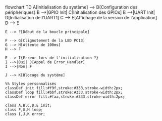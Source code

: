 flowchart TD
    A[Initialisation du système] --> B{Configuration des périphériques}
    B -->|GPIO Init| C[Initialisation des GPIOs]
    B -->|UART Init| D[Initialisation de l'UART1]
    C --> E[Affichage de la version de l'application]
    D --> E

    E --> F[Début de la boucle principale]

    F --> G[Clignotement de la LED PC13]
    G --> H[Attente de 100ms]
    H --> F

    E --> I{Erreur lors de l'initialisation ?}
    I -->|Oui| J[Appel de Error_Handler]
    I -->|Non| F

    J --> K[Blocage du système]

    %% Styles personnalisés
    classDef init fill:#f9f,stroke:#333,stroke-width:2px;
    classDef loop fill:#bbf,stroke:#333,stroke-width:2px;
    classDef error fill:#faa,stroke:#333,stroke-width:2px;

    class A,B,C,D,E init;
    class F,G,H loop;
    class I,J,K error;
